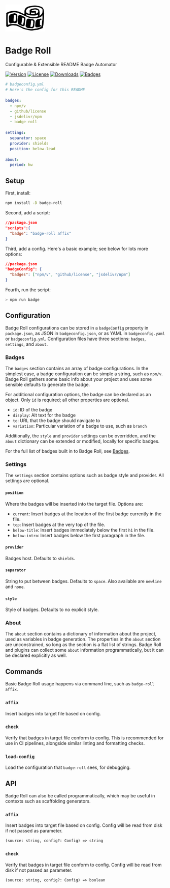 <img width="125" src="img/logo.svg" alt="Badge Roll logo" />

# Badge Roll

Configurable & Extensible README Badge Automator





[![Version](https://img.shields.io/npm/v/badge-roll)](https://www.npmjs.com/package/badge-roll "Version") [![License](https://img.shields.io/github/license/agorischek/badge-roll)](https://github.com/agorischek/badge-roll "License") [![Downloads](https://img.shields.io/jsdelivr/npm/hw/badge-roll)](https://github.com/agorischek/badge-roll "Downloads") [![Badges](https://img.shields.io/badge/badges-rolled-white)](https://github.com/agorischek/badge-roll "Badges")

```yml
# badgeconfig.yml
# Here's the config for this README

badges:
  - npm/v
  - github/license
  - jsdelivr/npm
  - badge-roll

settings:
  separator: space
  provider: shields
  position: below-lead

about:
  period: hw
```

## Setup

First, install:

```sh
npm install -D badge-roll
```

Second, add a script:

```json
//package.json
"scripts":{
  "badge": "badge-roll affix"
}
```

Third, add a config. Here's a basic example; see below for lots more options:

```json
//package.json
"badgeConfig": {
  "badges": ["npm/v", "github/license", "jsdelivr/npm"]
}
```

Fourth, run the script:

```sh
> npm run badge
```

## Configuration

Badge Roll configurations can be stored in a `badgeConfig` property in `package.json`, as JSON in `badgeconfig.json`, or as YAML in `badgeconfig.yaml` or `badgeconfig.yml`. Configuration files have three sections: `badges`, `settings`, and `about`.

### Badges

The `badges` section contains an array of badge configurations. In the simplest case, a badge configuration can be simple a string, such as `npm/v`. Badge Roll gathers some basic info about your project and uses some sensible defaults to generate the badge.

For additional configuration options, the badge can be declared as an object. Only `id` is required; all other properties are optional.

- `id`: ID of the badge
- `display`: Alt text for the badge
- `to`: URL that the badge should navigate to
- `variation`: Particular variation of a badge to use, such as `branch`

Additionally, the `style` and `provider` settings can be overridden, and the `about` dictionary can be extended or modified, locally for specific badges.

For the full list of badges built in to Badge Roll, see [Badges](badges.md).

### Settings

The `settings` section contains options such as badge style and provider. All settings are optional.

#### `position`

Where the badges will be inserted into the target file. Options are:

- `current`: Insert badges at the location of the first badge currently in the file.
- `top`: Insert badges at the very top of the file.
- `below-title`: Insert badges immediately below the first `h1` in the file.
- `below-intro`: Insert badges below the first paragraph in the file.

#### `provider`

Badges host. Defaults to `shields`.

#### `separator`

String to put between badges. Defaults to `space`. Also available are `newline` and `none`.

#### `style`

Style of badges. Defaults to no explicit style.

### About

The `about` section contains a dictionary of information about the project, used as variables in badge generation. The properties in the `about` section are unconstrained, so long as the section is a flat list of strings. Badge Roll and plugins can collect some `about` information programmatically, but it can be declared explicitly as well.

## Commands

Basic Badge Roll usage happens via command line, such as `badge-roll affix`.

### `affix`

Insert badges into target file based on config.

### `check`

Verify that badges in target file conform to config. This is recommended for use in CI pipelines, alongside similar linting and formatting checks.

### `load-config`

Load the configuration that `badge-roll` sees, for debugging.

## API

Badge Roll can also be called programmatically, which may be useful in contexts such as scaffolding generators.

### `affix`

Insert badges into target file based on config. Config will be read from disk if not passed as parameter.

```
(source: string, config?: Config) => string
```

### `check`

Verify that badges in target file conform to config. Config will be read from disk if not passed as parameter.

```
(source: string, config?: Config) => boolean
```
